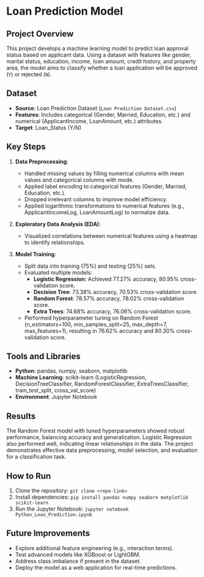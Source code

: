 # Loan Prediction Model

## Project Overview
This project develops a machine learning model to predict loan approval status based on applicant data. Using a dataset with features like gender, marital status, education, income, loan amount, credit history, and property area, the model aims to classify whether a loan application will be approved (`Y`) or rejected (`N`).

## Dataset
- **Source**: Loan Prediction Dataset (`Loan Prediction Dataset.csv`)
- **Features**: Includes categorical (Gender, Married, Education, etc.) and numerical (ApplicantIncome, LoanAmount, etc.) attributes.
- **Target**: Loan_Status (Y/N)

## Key Steps
1. **Data Preprocessing**:
   - Handled missing values by filling numerical columns with mean values and categorical columns with mode.
   - Applied label encoding to categorical features (Gender, Married, Education, etc.).
   - Dropped irrelevant columns to improve model efficiency.
   - Applied logarithmic transformations to numerical features (e.g., ApplicantIncomeLog, LoanAmountLog) to normalize data.

2. **Exploratory Data Analysis (EDA)**:
   - Visualized correlations between numerical features using a heatmap to identify relationships.

3. **Model Training**:
   - Split data into training (75%) and testing (25%) sets.
   - Evaluated multiple models:
     - **Logistic Regression**: Achieved 77.27% accuracy, 80.95% cross-validation score.
     - **Decision Tree**: 73.38% accuracy, 70.53% cross-validation score.
     - **Random Forest**: 78.57% accuracy, 78.02% cross-validation score.
     - **Extra Trees**: 74.68% accuracy, 76.06% cross-validation score.
   - Performed hyperparameter tuning on Random Forest (n_estimators=100, min_samples_split=25, max_depth=7, max_features=1), resulting in 76.62% accuracy and 80.30% cross-validation score.

## Tools and Libraries
- **Python**: pandas, numpy, seaborn, matplotlib
- **Machine Learning**: scikit-learn (LogisticRegression, DecisionTreeClassifier, RandomForestClassifier, ExtraTreesClassifier, train_test_split, cross_val_score)
- **Environment**: Jupyter Notebook

## Results
The Random Forest model with tuned hyperparameters showed robust performance, balancing accuracy and generalization. Logistic Regression also performed well, indicating linear relationships in the data. The project demonstrates effective data preprocessing, model selection, and evaluation for a classification task.

## How to Run
1. Clone the repository: `git clone <repo-link>`
2. Install dependencies: `pip install pandas numpy seaborn matplotlib scikit-learn`
3. Run the Jupyter Notebook: `jupyter notebook Python_Loan_Prediction.ipynb`

## Future Improvements
- Explore additional feature engineering (e.g., interaction terms).
- Test advanced models like XGBoost or LightGBM.
- Address class imbalance if present in the dataset.
- Deploy the model as a web application for real-time predictions.
